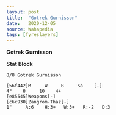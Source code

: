 ```yaml
---
layout: post
title:  "Gotrek Gurnisson"
date:   2020-12-05
source: Wahapedia
tags: [fyreslayers]
---
```


**Gotrek Gurnisson**

**Stat Block**
```
8/8 Gotrek Gurnisson
```

```
[56f442]M     W     B     Sa    [-]
4"    8     10    4+    
[e85545]Weapons[-]
[c6c930]Zangrom-Thaz[-]
1"     A:6    H:3+   W:3+   R:-2   D:3   
```


